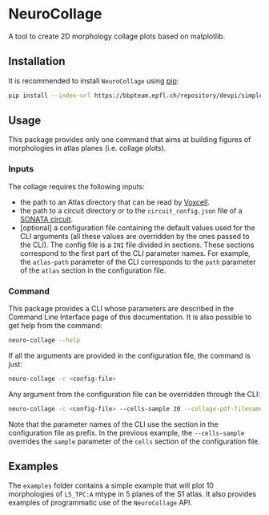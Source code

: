 # NeuroCollage

A tool to create 2D morphology collage plots based on matplotlib.


## Installation

It is recommended to install ``NeuroCollage`` using [pip](https://pip.pypa.io/en/stable/):

```bash
pip install --index-url https://bbpteam.epfl.ch/repository/devpi/simple neurocollage
```

## Usage

This package provides only one command that aims at building figures of morphologies in atlas
planes (i.e. collage plots).

### Inputs

The collage requires the following inputs:

* the path to an Atlas directory that can be read by
  [Voxcell](https://voxcell.readthedocs.io/en/latest/index.html).
* the path to a circuit directory or to the `circuit_config.json` file of a
  [SONATA circuit](https://sonata-extension.readthedocs.io/en/latest/sonata_overview.html).
* [optional] a configuration file containing the default values used for the CLI arguments (all
  these values are overridden by the ones passed to the CLI). The config file is a `INI` file
  divided in sections. These sections correspond to the first part of the CLI parameter names. For
  example, the `atlas-path` parameter of the CLI corresponds to the `path` parameter of the `atlas`
  section in the configuration file.


### Command

This package provides a CLI whose parameters are described in the Command Line Interface page of
this documentation. It is also possible to get help from the command:
```bash
neuro-collage --help
```

If all the arguments are provided in the configuration file, the command is just:

```bash
neuro-collage -c <config-file>
```

Any argument from the configuration file can be overridden through the CLI:

```bash
neuro-collage -c <config-file> --cells-sample 20 --collage-pdf-filename custom_collage_name.pdf
```

Note that the parameter names of the CLI use the section in the configuration file as prefix. In the
previous example, the `--cells-sample` overrides the `sample` parameter of the `cells` section of
the configuration file.


## Examples

The `examples` folder contains a simple example that will plot 10 morphologies of `L5_TPC:A` mtype
in 5 planes of the S1 atlas. It also provides examples of programmatic use of the `NeuroCollage`
API.
